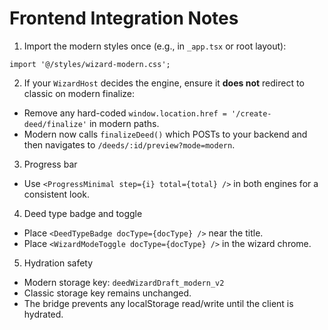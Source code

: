 
# Frontend Integration Notes

1) Import the modern styles once (e.g., in `_app.tsx` or root layout):
```tsx
import '@/styles/wizard-modern.css';
```

2) If your `WizardHost` decides the engine, ensure it **does not** redirect to classic on modern finalize:
- Remove any hard-coded `window.location.href = '/create-deed/finalize'` in modern paths.
- Modern now calls `finalizeDeed()` which POSTs to your backend and then navigates to `/deeds/:id/preview?mode=modern`.

3) Progress bar
- Use `<ProgressMinimal step={i} total={total} />` in both engines for a consistent look.

4) Deed type badge and toggle
- Place `<DeedTypeBadge docType={docType} />` near the title.
- Place `<WizardModeToggle docType={docType} />` in the wizard chrome.

5) Hydration safety
- Modern storage key: `deedWizardDraft_modern_v2`
- Classic storage key remains unchanged.
- The bridge prevents any localStorage read/write until the client is hydrated.
